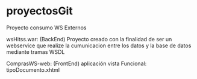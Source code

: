 # proyectosGit
Proyecto consumo WS Externos

wsHitss.war: (BackEnd) Proyecto creado con la finalidad de ser un webservice que realize la cumunicacion entre los datos y la base de datos mediante tramas WSDL

ComprasWS-web: (FrontEnd) aplicación 
               vista Funcional: tipoDocumento.xhtml
               


